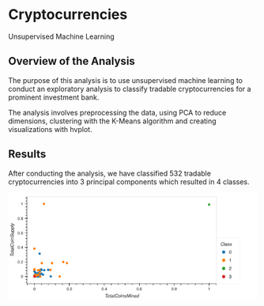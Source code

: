 # Cryptocurrencies
Unsupervised Machine Learning

## Overview of the Analysis
The purpose of this analysis is to use unsupervised machine learning to conduct an exploratory  analysis to classify tradable cryptocurrencies for a prominent investment bank.

The analysis involves preprocessing the data, using PCA to reduce dimensions, clustering with the K-Means algorithm and creating visualizations with hvplot.


## Results

After conducting the analysis, we have classified 532 tradable cryptocurrencies into 3 principal components which resulted in 4 classes.

<img src="Resources/hvplot_results.png"></img>